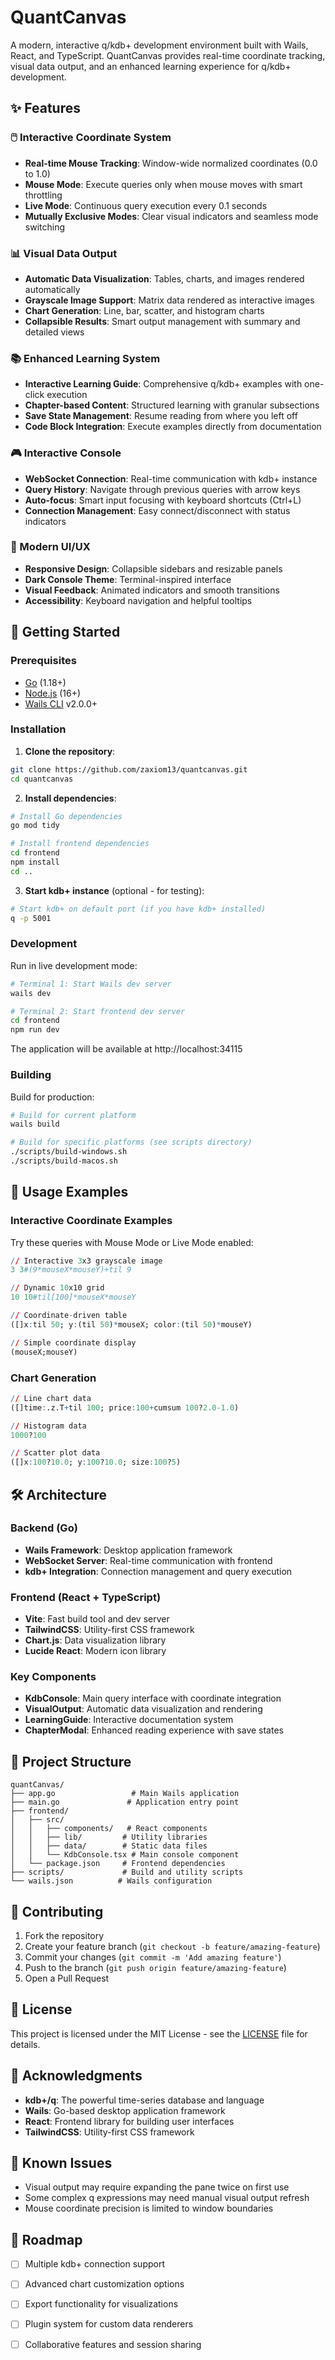# QuantCanvas

A modern, interactive q/kdb+ development environment built with Wails, React, and TypeScript. QuantCanvas provides real-time coordinate tracking, visual data output, and an enhanced learning experience for q/kdb+ development.

## ✨ Features

### 🖱️ Interactive Coordinate System
- **Real-time Mouse Tracking**: Window-wide normalized coordinates (0.0 to 1.0)
- **Mouse Mode**: Execute queries only when mouse moves with smart throttling
- **Live Mode**: Continuous query execution every 0.1 seconds
- **Mutually Exclusive Modes**: Clear visual indicators and seamless mode switching

### 📊 Visual Data Output
- **Automatic Data Visualization**: Tables, charts, and images rendered automatically
- **Grayscale Image Support**: Matrix data rendered as interactive images
- **Chart Generation**: Line, bar, scatter, and histogram charts
- **Collapsible Results**: Smart output management with summary and detailed views

### 📚 Enhanced Learning System
- **Interactive Learning Guide**: Comprehensive q/kdb+ examples with one-click execution
- **Chapter-based Content**: Structured learning with granular subsections
- **Save State Management**: Resume reading from where you left off
- **Code Block Integration**: Execute examples directly from documentation

### 🎮 Interactive Console
- **WebSocket Connection**: Real-time communication with kdb+ instance
- **Query History**: Navigate through previous queries with arrow keys
- **Auto-focus**: Smart input focusing with keyboard shortcuts (Ctrl+L)
- **Connection Management**: Easy connect/disconnect with status indicators

### 🎨 Modern UI/UX
- **Responsive Design**: Collapsible sidebars and resizable panels
- **Dark Console Theme**: Terminal-inspired interface
- **Visual Feedback**: Animated indicators and smooth transitions
- **Accessibility**: Keyboard navigation and helpful tooltips

## 🚀 Getting Started

### Prerequisites
- [Go](https://golang.org/dl/) (1.18+)
- [Node.js](https://nodejs.org/) (16+)
- [Wails CLI](https://wails.io/docs/gettingstarted/installation) v2.0.0+

### Installation

1. **Clone the repository**:
```bash
git clone https://github.com/zaxiom13/quantcanvas.git
cd quantcanvas
```

2. **Install dependencies**:
```bash
# Install Go dependencies
go mod tidy

# Install frontend dependencies
cd frontend
npm install
cd ..
```

3. **Start kdb+ instance** (optional - for testing):
```bash
# Start kdb+ on default port (if you have kdb+ installed)
q -p 5001
```

### Development

Run in live development mode:
```bash
# Terminal 1: Start Wails dev server
wails dev

# Terminal 2: Start frontend dev server
cd frontend
npm run dev
```

The application will be available at http://localhost:34115

### Building

Build for production:
```bash
# Build for current platform
wails build

# Build for specific platforms (see scripts directory)
./scripts/build-windows.sh
./scripts/build-macos.sh
```

## 🎯 Usage Examples

### Interactive Coordinate Examples

Try these queries with Mouse Mode or Live Mode enabled:

```q
// Interactive 3x3 grayscale image
3 3#(9*mouseX*mouseY)+til 9

// Dynamic 10x10 grid
10 10#til[100]*mouseX*mouseY

// Coordinate-driven table
([]x:til 50; y:(til 50)*mouseX; color:(til 50)*mouseY)

// Simple coordinate display
(mouseX;mouseY)
```

### Chart Generation

```q
// Line chart data
([]time:.z.T+til 100; price:100+cumsum 100?2.0-1.0)

// Histogram data
1000?100

// Scatter plot data  
([]x:100?10.0; y:100?10.0; size:100?5)
```

## 🛠️ Architecture

### Backend (Go)
- **Wails Framework**: Desktop application framework
- **WebSocket Server**: Real-time communication with frontend
- **kdb+ Integration**: Connection management and query execution

### Frontend (React + TypeScript)
- **Vite**: Fast build tool and dev server
- **TailwindCSS**: Utility-first CSS framework
- **Chart.js**: Data visualization library
- **Lucide React**: Modern icon library

### Key Components
- **KdbConsole**: Main query interface with coordinate integration
- **VisualOutput**: Automatic data visualization and rendering
- **LearningGuide**: Interactive documentation system
- **ChapterModal**: Enhanced reading experience with save states

## 📁 Project Structure

```
quantCanvas/
├── app.go                 # Main Wails application
├── main.go               # Application entry point
├── frontend/
│   ├── src/
│   │   ├── components/   # React components
│   │   ├── lib/         # Utility libraries
│   │   ├── data/        # Static data files
│   │   └── KdbConsole.tsx # Main console component
│   └── package.json     # Frontend dependencies
├── scripts/             # Build and utility scripts
└── wails.json          # Wails configuration
```

## 🤝 Contributing

1. Fork the repository
2. Create your feature branch (`git checkout -b feature/amazing-feature`)
3. Commit your changes (`git commit -m 'Add amazing feature'`)
4. Push to the branch (`git push origin feature/amazing-feature`)
5. Open a Pull Request

## 📝 License

This project is licensed under the MIT License - see the [LICENSE](LICENSE) file for details.

## 🙏 Acknowledgments

- **kdb+/q**: The powerful time-series database and language
- **Wails**: Go-based desktop application framework
- **React**: Frontend library for building user interfaces
- **TailwindCSS**: Utility-first CSS framework

## 🐛 Known Issues

- Visual output may require expanding the pane twice on first use
- Some complex q expressions may need manual visual output refresh
- Mouse coordinate precision is limited to window boundaries

## 🔮 Roadmap

- [ ] Multiple kdb+ connection support
- [ ] Advanced chart customization options
- [ ] Export functionality for visualizations
- [ ] Plugin system for custom data renderers
- [ ] Collaborative features and session sharing



